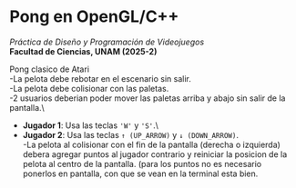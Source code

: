 # Pong en OpenGL/C++
_Práctica de Diseño y Programación de Videojuegos_  
**Facultad de Ciencias, UNAM (2025-2)**

Pong clasico de Atari\
-La pelota debe rebotar en el escenario sin salir.\
-La pelota debe colisionar con las paletas.\
-2 usuarios deberian poder mover las paletas arriba y abajo sin salir de la pantalla.\
   - **Jugador 1**: Usa las teclas `'W'` y `'S'`.\
   - **Jugador 2**: Usa las teclas `↑ (UP_ARROW)` y `↓ (DOWN_ARROW)`.\
-La pelota al colisionar con el fin de la pantalla (derecha o izquierda) debera agregar puntos al jugador contrario y reiniciar la posicion de la pelota al centro de la pantalla. (para los puntos no es necesario ponerlos en pantalla, con que se vean en la terminal esta bien.
